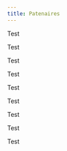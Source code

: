 ```yaml
---
title: Patenaires
---
```


<div class="randomize_plz">

<div class="bloc bloc1">
    <p>Test</p>
</div>

<div class="bloc bloc2h">
    <p>Test</p>
</div>

<div class="bloc bloc2h">
    <p>Test</p>
</div>

<div class="bloc bloc2v2h">
    <p>Test</p>
</div>

<div class="bloc bloc2v">
    <p>Test</p>
</div>

<div class="bloc bloc2v">
    <p>Test</p>
</div>

<div class="bloc bloc2h">
    <p>Test</p>
</div>

<div class="bloc bloc1">
    <p>Test</p>
</div>

<div class="bloc bloc1">
    <p>Test</p>
</div>

</div>

